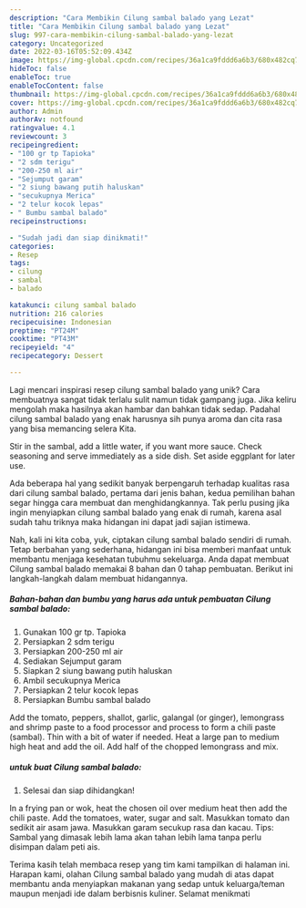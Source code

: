 ```yaml
---
description: "Cara Membikin Cilung sambal balado yang Lezat"
title: "Cara Membikin Cilung sambal balado yang Lezat"
slug: 997-cara-membikin-cilung-sambal-balado-yang-lezat
category: Uncategorized
date: 2022-03-16T05:52:09.434Z
image: https://img-global.cpcdn.com/recipes/36a1ca9fddd6a6b3/680x482cq70/cilung-sambal-balado-foto-resep-utama.jpg
hideToc: false
enableToc: true
enableTocContent: false
thumbnail: https://img-global.cpcdn.com/recipes/36a1ca9fddd6a6b3/680x482cq70/cilung-sambal-balado-foto-resep-utama.jpg
cover: https://img-global.cpcdn.com/recipes/36a1ca9fddd6a6b3/680x482cq70/cilung-sambal-balado-foto-resep-utama.jpg
author: Admin
authorAv: notfound
ratingvalue: 4.1
reviewcount: 3
recipeingredient:
- "100 gr tp Tapioka"
- "2 sdm terigu"
- "200-250 ml air"
- "Sejumput garam"
- "2 siung bawang putih haluskan"
- "secukupnya Merica"
- "2 telur kocok lepas"
- " Bumbu sambal balado"
recipeinstructions:

- "Sudah jadi dan siap dinikmati!"
categories:
- Resep
tags:
- cilung
- sambal
- balado

katakunci: cilung sambal balado 
nutrition: 216 calories
recipecuisine: Indonesian
preptime: "PT24M"
cooktime: "PT43M"
recipeyield: "4"
recipecategory: Dessert

---
```





Lagi mencari inspirasi resep cilung sambal balado yang unik? Cara membuatnya sangat tidak terlalu sulit namun tidak gampang juga. Jika keliru mengolah maka hasilnya akan hambar dan bahkan tidak sedap. Padahal cilung sambal balado yang enak harusnya sih punya aroma dan cita rasa yang bisa memancing selera Kita.





Stir in the sambal, add a little water, if you want more sauce. Check seasoning and serve immediately as a side dish. Set aside eggplant for later use.

Ada beberapa hal yang sedikit banyak berpengaruh terhadap kualitas rasa dari cilung sambal balado, pertama dari jenis bahan, kedua pemilihan bahan segar hingga cara membuat dan menghidangkannya. Tak perlu pusing jika ingin menyiapkan cilung sambal balado yang enak di rumah, karena asal sudah tahu triknya maka hidangan ini dapat jadi sajian istimewa.






Nah, kali ini kita coba, yuk, ciptakan cilung sambal balado sendiri di rumah. Tetap berbahan yang sederhana, hidangan ini bisa memberi manfaat untuk membantu menjaga kesehatan tubuhmu sekeluarga. Anda dapat membuat Cilung sambal balado memakai 8 bahan dan 0 tahap pembuatan. Berikut ini langkah-langkah dalam membuat hidangannya.

<!--inarticleads1-->

##### Bahan-bahan dan bumbu yang harus ada untuk pembuatan Cilung sambal balado:

1. Gunakan 100 gr tp. Tapioka
1. Persiapkan 2 sdm terigu
1. Persiapkan 200-250 ml air
1. Sediakan Sejumput garam
1. Siapkan 2 siung bawang putih haluskan
1. Ambil secukupnya Merica
1. Persiapkan 2 telur kocok lepas
1. Persiapkan  Bumbu sambal balado


Add the tomato, peppers, shallot, garlic, galangal (or ginger), lemongrass and shrimp paste to a food processor and process to form a chili paste (sambal). Thin with a bit of water if needed. Heat a large pan to medium high heat and add the oil. Add half of the chopped lemongrass and mix. 

<!--inarticleads2-->

#####  untuk buat Cilung sambal balado:


1. Selesai dan siap dihidangkan!

In a frying pan or wok, heat the chosen oil over medium heat then add the chili paste. Add the tomatoes, water, sugar and salt. Masukkan tomato dan sedikit air asam jawa. Masukkan garam secukup rasa dan kacau. Tips: Sambal yang dimasak lebih lama akan tahan lebih lama tanpa perlu disimpan dalam peti ais. 

Terima kasih telah membaca resep yang tim kami tampilkan di halaman ini. Harapan kami, olahan Cilung sambal balado yang mudah di atas dapat membantu anda menyiapkan makanan yang sedap untuk keluarga/teman maupun menjadi ide dalam berbisnis kuliner. Selamat menikmati
